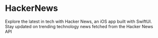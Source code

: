 # HackerNews
Explore the latest in tech with Hacker News, an iOS app built with SwiftUI. Stay updated on trending technology news fetched from the Hacker News API

